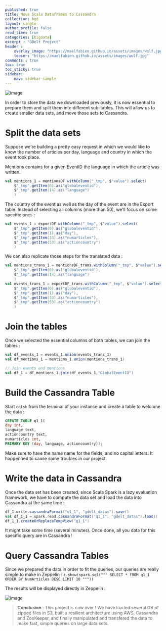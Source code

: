 ```yaml
---
published: true
title: Move Scala Dataframes to Cassandra
collection: bgd
layout: single
author_profile: false
read_time: true
categories: [bigdata]
excerpt : "GDelt Project"
header :
    overlay_image: "https://maelfabien.github.io/assets/images/wolf.jpg"
    teaser: "https://maelfabien.github.io/assets/images/wolf.jpg"
comments : true
toc: true
toc_sticky: true
sidebar:
    nav: sidebar-sample
---
```


![image](https://maelfabien.github.io/assets/images/scala_cassandra.jpg)

In order to store the data we downloaded previously, it is now essential to prepare them and split them into different sub-tables. This will allow us to create smaller data sets, and move those sets to Cassandra.

# Split the data sets

Suppose we're building a pretty easy request in which we would like to know the number of articles per day, language and country in which the event took place.

Mentions contains for a given EventID the language in which the article was written.
```scala
val mentions_1 = mentionsDF.withColumn("_tmp", $"value").select(
    $"_tmp".getItem(0).as("globaleventid"),
    $"_tmp".getItem(14).as("language")
    )
```

The country of the event as well as the day of the event are in the Export table. Instead of selecting all columns (more than 50), we'll focus on some specific ones :

```scala
val events_1 = exportDF.withColumn("_tmp", $"value").select(
    $"_tmp".getItem(0).as("globaleventid"),
    $"_tmp".getItem(1).as("day"),
    $"_tmp".getItem(33).as("numarticles"),
    $"_tmp".getItem(53).as("actioncountry")
    )
```

We can also replicate those steps for the translated data :

```scala
val mentions_trans_1 = mentionsDF_trans.withColumn("_tmp", $"value").select(
    $"_tmp".getItem(0).as("globaleventid"),
    $"_tmp".getItem(14).as("language")
    )
val events_trans_1 = exportDF_trans.withColumn("_tmp", $"value").select(
    $"_tmp".getItem(0).as("globaleventid"),
    $"_tmp".getItem(1).as("day"),
    $"_tmp".getItem(33).as("numarticles"),
    $"_tmp".getItem(53).as("actioncountry")
    )
```

# Join the tables

Once we selected the essential columns of both tables, we can join the tables :
```scala
val df_events_1 = events_1.union(events_trans_1)
val df_mentions_1 = mentions_1.union(mentions_trans_1)

// Join events and mentions
val df_1 = df_mentions_1.join(df_events_1,"GlobalEventID")
```

# Build the Cassandra Table

Start `cqlsh` from the terminal of your instance and create a table to welcome the data :
```SQL
CREATE TABLE q1_1(
day int,
language text,
actioncountry text,
numarticles int,
PRIMARY KEY (day, language, actioncountry));
```

Make sure to have the name name for the fields, and no capital letters. It happenned to cause some troubles in our project.

# Write the data in Cassandra

Once the data set has been created, since Scala Spark is a lazy evaluation framework, we have to compute the data set and load the data into Cassandra at the same time :

```scala
df_1.write.cassandraFormat("q1_1", "gdelt_datas").save()
val df_1_1 = spark.read.cassandraFormat("q1_1", "gdelt_datas").load()
df_1_1.createOrReplaceTempView("q1_1")
```

It might take some time (several minutes). Once done, all you data for this specific query are in Cassandra !

# Query Cassandra Tables

Since we prepared the data in order to fit the queries, our queries are really simple to make in Zeppelin :
```z.show(spark.sql(""" SELECT * FROM q1_1 ORDER BY NumArticles DESC LIMIT 10 """))```

The results will be displayed directly in Zeppelin :

![image](https://maelfabien.github.io/assets/images/q1_2.jpg)

> **Conclusion** : This project is now over ! We have loaded several GB of zipped files in S3, built a resilient architecture using AWS, Cassandra and ZooKeeper, and finally manipulated and transfered the data to make fast, simple queries on large data sets.
